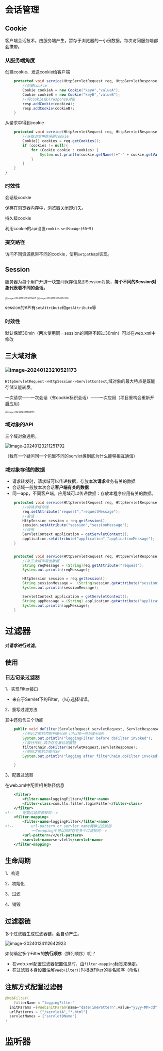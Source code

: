 # 会话管理

## Cookie

客户端会话技术，由服务端产生，暂存于浏览器的一小份数据。每次访问服务端都会携带。

### 从服务端角度

创建cookie、发送cookie给客户端

```java
    protected void service(HttpServletRequest req, HttpServletResponse resp) throws ServletException, IOException {
        //创建cookie
        Cookie cookieA = new Cookie("keyA","valueA");
        Cookie cookieB = new Cookie("keyB","valueB");
        //将cookie放入response对象
        resp.addCookie(cookieA);
        resp.addCookie(cookieB);
    }

```



从请求中得到cookie

```java
    protected void service(HttpServletRequest req, HttpServletResponse resp) throws ServletException, IOException {
        //获取请求中携带的cookie
        Cookie[] cookies = req.getCookies();
        if (cookies != null){
            for (Cookie cookie : cookies) {
                System.out.println(cookie.getName()+"-" + cookie.getValue());
            }
        }
    }
}
```

### 时效性

会话级cookie

保存在浏览器内存中，浏览器关闭即消失。

持久级cookie

利用cookie的api设置`cookie.setMaxAge(60*5)`

### 提交路径

访问不同资源携带不同的cookie，使用`setpath`api实现。

## Session

服务器为每个用户开辟一块空间保存信息即Session对象，**每个不同的Session对象代表着不同的会话。**

<img src="../Pic/image-20240123203031467.png" alt="image-20240123203031467" style="zoom:50%;" />

<img src="../Pic/image-20240123204302306.png" alt="image-20240123204302306" style="zoom:50%;" />

session的API有`setAttribute`和`getAttribute`等

### 时效性

默认保留30min（两次使用同一session的间隔不超过30min）可以在web.xml中修改

## 三大域对象

### ![image-20240123210521173](../Pic/image-20240123210521173.png)

`HttpServletRequest->HttpSession->ServletContext`,域对象的最大特点是既能存储又能转发。

一次请求——一次会话（有cookie标识会话）——一次应用（项目重构会重新开启应用）

<img src="../Pic/image-20240123211154155.png" alt="image-20240123211154155" style="zoom:50%;" />

### 域对象的API

三个域对象通用。

![image-20240123211251792](../Pic/image-20240123211251792.png)

（我有一个疑问同一个包里不同的servlet类到底为什么能够相互通信）

### 域对象存储的数据

- 请求转发时，请求域可以传递数据，存放**本次请求**业务有关的数据
- 会话域一般放本次会话**客户端有关的数据**
- 同一app，不同客户端，应用域可以传递数据：存放本程序应用有关的数据。

```java
    protected void service(HttpServletRequest req, HttpServletResponse resp) throws ServletException, IOException {
        //向请求域存储
        req.setAttribute("request","requestMessage");
        //会话
        HttpSession session = req.getSession();
        session.setAttribute("session","sessionMessage");
        //应用
        ServletContext application = getServletContext();
        application.setAttribute("application","applicationMessage");
    }


    protected void service(HttpServletRequest req, HttpServletResponse resp) throws ServletException, IOException {
        //从三大域中取出数据
        String reqMessage = (String)req.getAttribute("request");
        System.out.println(reqMessage);

        HttpSession session = req.getSession();
        String sessionMessage =  (String)session.getAttribute("session");
        System.out.println(sessionMessage);

        ServletContext application = getServletContext();
        String appMessage = (String) application.getAttribute("application");
        System.out.println(appMessage);
    }

```

# 过滤器

对**请求进行过滤**。

## 使用

### 日志记录过滤器

1、实现Filter接口

- 来自于Servlet下的Filter，小心选择错误。

2、重写过滤方法

其中还包含三个功能

```java
    public void doFilter(ServletRequest servletRequest, ServletResponse servletResponse, FilterChain filterChain) throws IOException, ServletException {
        //到达之前的控制判断代码（可以加一些功能代码）
        System.out.println("loggingFilter before doFilter invoked");
        //放行代码,其中存在着过滤器链
        filterChain.doFilter(servletRequest,servletResponse);
        //响应之前的功能代码
        System.out.println("logging after filterChain.doFilter invoked");

    }
```



3、配置过滤器

在web.xml中配置相关路径信息

```xml
    <filter>
        <filter-name>loggingFilter</filter-name>
        <filter-class>com.ltx.filter.loginFilter</filter-class>
    </filter>
<!--    配置过滤资源规则-->
    <filter-mapping>
        <filter-name>loggingFilter</filter-name>
<!--        url-pattern or servlet name两种过滤规则
            一个mapping中可以同时存在多个过滤规则-->
        <url-pattern>/</url-pattern>
        <servlet-name>servlet1</servlet-name>
    </filter-mapping>
```

## 生命周期

1、构造

2、初始化

3、过滤

4、销毁

## 过滤器链

多个过滤器生成过滤器链，会自动产生。

![image-20240124112642923](../Pic/image-20240124112642923.png)

如何确定多个Filter的**执行顺序**（排列顺序）呢？

- 在web.xml配置过滤器配置信息时，由`filter-mapping`标签来确定。
- 在过滤器本身设置注解`@WebFilter()`时根据Filter的类名顺序（命名）

## 注解方式配置过滤器

```java
@WebFilter(
	filterName = "loggingFilter"
  initParams ={@WebInitParam(name="dateTimePattern",value="yyyy-MM-dd")}
  urlPatterns = {"/servletA","*.html"}
  servletNames = {"servletBName"}
)
```

# 监听器

